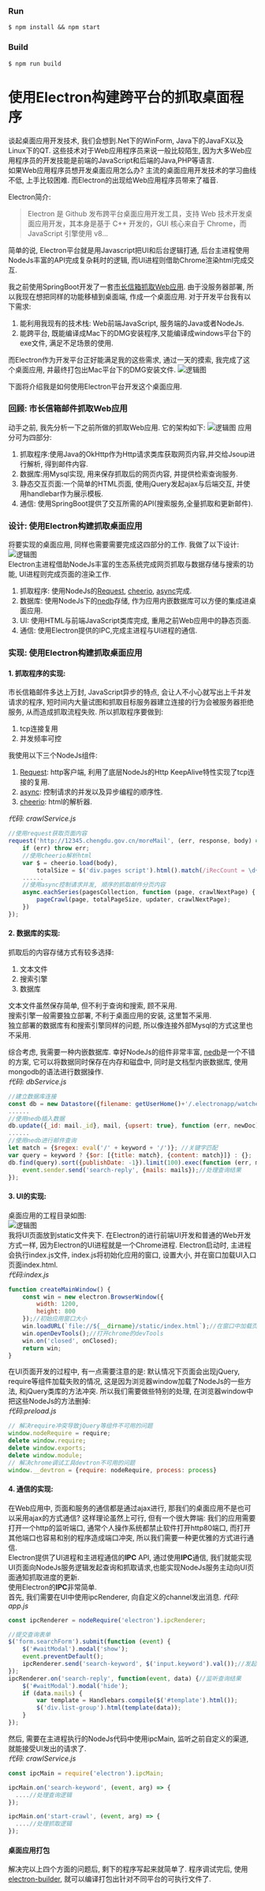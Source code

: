 ### Run
```
$ npm install && npm start
```
### Build
```
$ npm run build
```


# 使用Electron构建跨平台的抓取桌面程序

谈起桌面应用开发技术, 我们会想到.Net下的WinForm, Java下的JavaFX以及Linux下的QT. 这些技术对于Web应用程序员来说一般比较陌生, 因为大多Web应用程序员的开发技能是前端的JavaScript和后端的Java,PHP等语言.  
如果Web应用程序员想开发桌面应用怎么办? 主流的桌面应用开发技术的学习曲线不低, 上手比较困难. 而Electron的出现给Web应用程序员带来了福音.

Electron简介:
> Electron 是 Github 发布跨平台桌面应用开发工具，支持 Web 技术开发桌面应用开发，其本身是基于 C++ 开发的，GUI 核心来自于 Chrome，而 JavaScript 引擎使用 v8...

简单的说, Electron平台就是用Javascript把UI和后台逻辑打通, 后台主进程使用NodeJs丰富的API完成复杂耗时的逻辑, 而UI进程则借助Chrome渲染html完成交互.  

我之前使用SpringBoot开发了一套[市长信箱抓取Web应用][1]. 由于没服务器部署, 所以我现在想把同样的功能移植到桌面端, 作成一个桌面应用. 对于开发平台我有以下需求:   
1. 能利用我现有的技术栈: Web前端JavaScript, 服务端的Java或者NodeJs.
2. 能跨平台, 既能编译成Mac下的DMG安装程序,又能编译成windows平台下的exe文件, 满足不足场景的使用.

而Electron作为开发平台正好能满足我的这些需求, 通过一天的摸索, 我完成了这个桌面应用, 并最终打包出Mac平台下的DMG安装文件.
![逻辑图](./docs/app.png)

下面将介绍我是如何使用Electron平台开发这个桌面应用.

### 回顾: 市长信箱邮件抓取Web应用
动手之前, 我先分析一下之前所做的抓取Web应用. 它的架构如下:
![逻辑图](./docs/springboot.png)
应用分可为四部分:
1. 抓取程序:使用Java的OkHttp作为Http请求类库获取网页内容,并交给Jsoup进行解析, 得到邮件内容.
2. 数据库:用Mysql实现, 用来保存抓取后的网页内容, 并提供检索查询服务.
3. 静态交互页面:一个简单的HTML页面, 使用jQuery发起ajax与后端交互, 并使用handlebar作为展示模板.
4. 通信: 使用SpringBoot提供了交互所需的API(搜索服务,全量抓取和更新邮件).

### 设计: 使用Electron构建抓取桌面应用
将要实现的桌面应用, 同样也需要需要完成这四部分的工作. 我做了以下设计:  
![逻辑图](./docs/watcher.png)   
Electron主进程借助NodeJs丰富的生态系统完成网页抓取与数据存储与搜索的功能, UI进程则完成页面的渲染工作.

1. 抓取程序: 使用NodeJs的[Request][2], [cheerio][3], [async][4]完成.
2. 数据库: 使用NodeJs下的[nedb][5]存储, 作为应用内嵌数据库可以方便的集成进桌面应用.
3. UI: 使用HTML与前端JavaScript类库完成, 重用之前Web应用中的静态页面.
4. 通信: 使用Electron提供的IPC,完成主进程与UI进程的通信.   

### 实现: 使用Electron构建抓取桌面应用

#### 1. 抓取程序的实现:
市长信箱邮件多达上万封, JavaScript异步的特点, 会让人不小心就写出上千并发请求的程序, 短时间内大量试图和抓取目标服务器建立连接的行为会被服务器拒绝服务, 从而造成抓取流程失败. 所以抓取程序要做到:   
1. tcp连接复用  
2. 并发频率可控  

我使用以下三个NodeJs组件:  
1. [Request][2]: http客户端, 利用了底层NodeJs的Http KeepAlive特性实现了tcp连接的复用.   
2. [async][4]:   控制请求的并发以及异步编程的顺序性.  
3. [cheerio][3]: html的解析器.  

*代码: crawlService.js*  
```JavaScript
//使用request获取页面内容
request('http://12345.chengdu.gov.cn/moreMail', (err, response, body) => {
    if (err) throw err;
    //使用cheerio解析html
    var $ = cheerio.load(body),
        totalSize = $('div.pages script').html().match(/iRecCount = \d+/g)[0].match(/\d+/g)[0];
    ......
    //使用async控制请求并发, 顺序的抓取邮件分页内容
    async.eachSeries(pagesCollection, function (page, crawlNextPage) {
        pageCrawl(page, totalPageSize, updater, crawlNextPage);
    })
});
```

#### 2. 数据库的实现:
抓取后的内容存储方式有较多选择:  
1. 文本文件
2. 搜索引擎
3. 数据库  

文本文件虽然保存简单, 但不利于查询和搜索, 顾不采用.  
搜索引擎一般需要独立部署, 不利于桌面应用的安装, 这里暂不采用.  
独立部署的数据库有和搜索引擎同样的问题, 所以像连接外部Mysql的方式这里也不采用.

 综合考虑, 我需要一种内嵌数据库. 幸好NodeJs的组件非常丰富, [nedb][5]是一个不错的方案, 它可以将数据同时保存在内存和磁盘中, 同时是文档型内嵌数据库, 使用mongodb的语法进行数据操作.  
*代码: dbService.js*  
```JavaScript
//建立数据库连接
const db = new Datastore({filename: getUserHome()+'/.electronapp/watcher/12345mails.db', autoload: true});
......
//使用nedb插入数据
db.update({_id: mail._id}, mail, {upsert: true}, function (err, newDoc) {});
......
//使用nedb进行邮件查询
let match = {$regex: eval('/' + keyword + '/')}; //关键字匹配
var query = keyword ? {$or: [{title: match}, {content: match}]} : {};
db.find(query).sort({publishDate: -1}).limit(100).exec(function (err, mails) {
    event.sender.send('search-reply', {mails: mails});//处理查询结果
});
```
#### 3. UI的实现:
桌面应用的工程目录如图:  
![逻辑图](./docs/layout.png)  
我将UI页面放到static文件夹下. 在Electron的进行前端UI开发和普通的Web开发方式一样, 因为Electron的UI进程就是一个Chrome进程. Electron启动时, 主进程会执行index.js文件, index.js将初始化应用的窗口, 设置大小, 并在窗口加载UI入口页面index.html.  
*代码:index.js*  
```JavaScript
function createMainWindow() {
    const win = new electron.BrowserWindow({
        width: 1200,
        height: 800
    });//初始应用窗口大小
    win.loadURL(`file://${__dirname}/static/index.html`);//在窗口中加载页面
    win.openDevTools();//打开chrome的devTools
    win.on('closed', onClosed);
    return win;
}
```
在UI页面开发的过程中, 有一点需要注意的是: 默认情况下页面会出现jQuery, require等组件加载失败的情况, 这是因为浏览器window加载了NodeJs的一些方法, 和jQuery类库的方法冲突. 所以我们需要做些特别的处理, 在浏览器window中把这些NodeJs的方法删掉:  
*代码:preload.js*  
```JavaScript
// 解决require冲突导致jQuery等组件不可用的问题
window.nodeRequire = require;
delete window.require;
delete window.exports;
delete window.module;
// 解决chrome调试工具devtron不可用的问题
window.__devtron = {require: nodeRequire, process: process}
```
#### 4. 通信的实现:
在Web应用中, 页面和服务的通信都是通过ajax进行, 那我们的桌面应用不是也可以采用ajax的方式通信? 这样理论虽然上可行, 但有一个很大弊端: 我们的应用需要打开一个http的监听端口, 通常个人操作系统都禁止软件打开http80端口, 而打开其他端口也容易和别的程序造成端口冲突, 所以我们需要一种更优雅的方式进行通信.  
Electron提供了UI进程和主进程通信的**IPC** API, 通过使用**IPC**通信, 我们就能实现UI页面向NodeJs服务逻辑发起查询和抓取请求,也能实现NodeJs服务主动向UI页面通知抓取进度的更新.  
使用Electron的**IPC**非常简单.   
首先, 我们需要在UI中使用ipcRenderer, 向自定义的channel发出消息.
*代码: app.js*  
```JavaScript
const ipcRenderer = nodeRequire('electron').ipcRenderer;

//提交查询表单
$('form.searchForm').submit(function (event) {
    $('#waitModal').modal('show');
    event.preventDefault();
    ipcRenderer.send('search-keyword', $('input.keyword').val());//发起查询请求
});
ipcRenderer.on('search-reply', function(event, data) {//监听查询结果
    $('#waitModal').modal('hide');
    if (data.mails) {
        var template = Handlebars.compile($('#template').html());
        $('div.list-group').html(template(data));
    }
});
```
然后, 需要在主进程执行的NodeJs代码中使用ipcMain, 监听之前自定义的渠道, 就能接受UI发出的请求了.  
*代码: crawlService.js*
```JavaScript
const ipcMain = require('electron').ipcMain;

ipcMain.on('search-keyword', (event, arg) => {
  ....//处理查询逻辑
});

ipcMain.on('start-crawl', (event, arg) => {
  ....//处理抓取逻辑
});
```
#### 桌面应用打包
解决完以上四个方面的问题后, 剩下的程序写起来就简单了. 程序调试完后, 使用[electron-builder][6], 就可以编译打包出针对不同平台的可执行文件了.

[1]: https://segmentfault.com/a/1190000005183675
[2]: https://github.com/request/request
[3]: https://github.com/cheeriojs/cheerio
[4]: https://github.com/caolan/async
[5]: https://github.com/louischatriot/nedb
[6]: https://github.com/electron-userland/electron-builder
